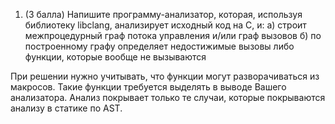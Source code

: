 1. (3 балла) Напишите программу-анализатор, которая, используя библиотеку libclang, анализирует исходный код на С, и:
   a) строит межпроцедурный граф потока управления и/или граф вызовов
   б) по построенному графу определяет недостижимые вызовы либо функции, которые вообще не вызываются

При решении нужно учитывать, что функции могут разворачиваться из макросов. Такие функции требуется выделять в выводе Вашего анализатора.
Анализ покрывает только те случаи, которые покрываются анализу в статике по AST.
